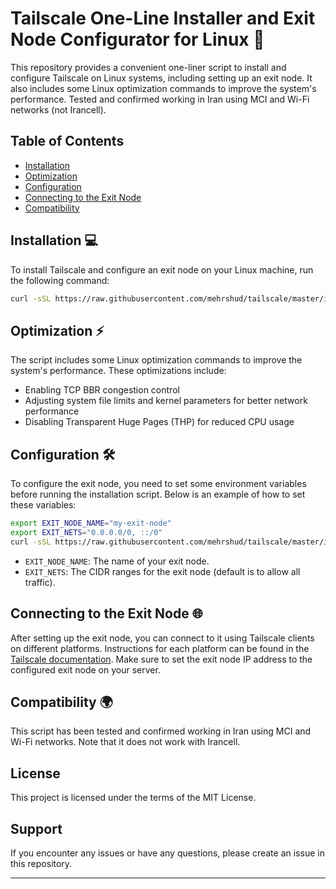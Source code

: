 # Tailscale One-Line Installer and Exit Node Configurator for Linux 🚀

This repository provides a convenient one-liner script to install and configure Tailscale on Linux systems, including setting up an exit node. It also includes some Linux optimization commands to improve the system's performance. Tested and confirmed working in Iran using MCI and Wi-Fi networks (not Irancell).

## Table of Contents

- [Installation](#installation)
- [Optimization](#optimization)
- [Configuration](#configuration)
- [Connecting to the Exit Node](#connecting-to-the-exit-node)
- [Compatibility](#compatibility)

## Installation 💻

To install Tailscale and configure an exit node on your Linux machine, run the following command:

```bash
curl -sSL https://raw.githubusercontent.com/mehrshud/tailscale/master/install.sh | sudo bash
```

## Optimization ⚡

The script includes some Linux optimization commands to improve the system's performance. These optimizations include:

- Enabling TCP BBR congestion control
- Adjusting system file limits and kernel parameters for better network performance
- Disabling Transparent Huge Pages (THP) for reduced CPU usage

## Configuration 🛠️

To configure the exit node, you need to set some environment variables before running the installation script. Below is an example of how to set these variables:

```bash
export EXIT_NODE_NAME="my-exit-node"
export EXIT_NETS="0.0.0.0/0, ::/0"
curl -sSL https://raw.githubusercontent.com/mehrshud/tailscale/master/install.sh | sudo bash
```

- `EXIT_NODE_NAME`: The name of your exit node.
- `EXIT_NETS`: The CIDR ranges for the exit node (default is to allow all traffic).

## Connecting to the Exit Node 🌐

After setting up the exit node, you can connect to it using Tailscale clients on different platforms. Instructions for each platform can be found in the [Tailscale documentation](https://tailscale.com/kb/). Make sure to set the exit node IP address to the configured exit node on your server.

## Compatibility 🌍

This script has been tested and confirmed working in Iran using MCI and Wi-Fi networks. Note that it does not work with Irancell.

## License

This project is licensed under the terms of the MIT License.

## Support

If you encounter any issues or have any questions, please create an issue in this repository.

---
